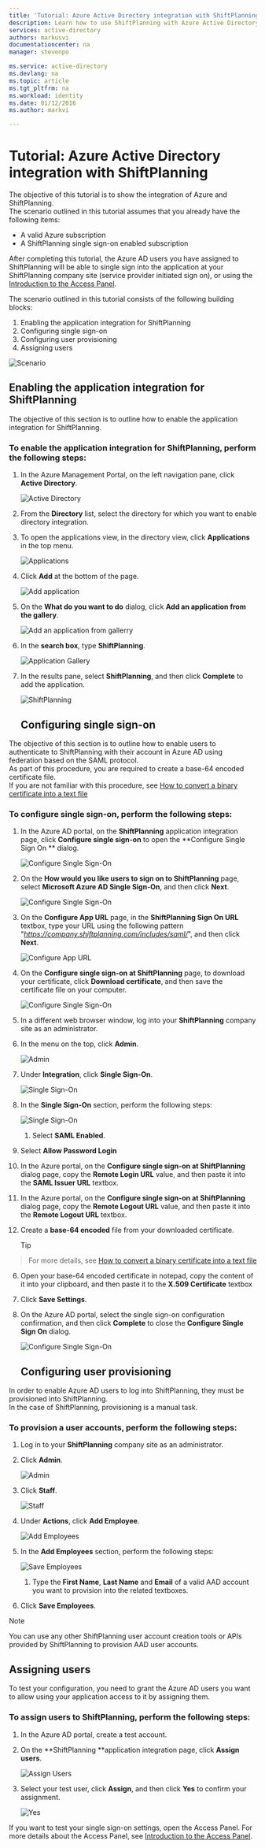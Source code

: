 ```yaml
---
title: 'Tutorial: Azure Active Directory integration with ShiftPlanning | Microsoft Azure'
description: Learn how to use ShiftPlanning with Azure Active Directory to enable single sign-on, automated provisioning, and more!
services: active-directory
authors: markusvi
documentationcenter: na
manager: stevenpo

ms.service: active-directory
ms.devlang: na
ms.topic: article
ms.tgt_pltfrm: na
ms.workload: identity
ms.date: 01/12/2016
ms.author: markvi

---
```

# Tutorial: Azure Active Directory integration with ShiftPlanning
The objective of this tutorial is to show the integration of Azure and ShiftPlanning.  
The scenario outlined in this tutorial assumes that you already have the following items:

* A valid Azure subscription
* A ShiftPlanning single sign-on enabled subscription

After completing this tutorial, the Azure AD users you have assigned to ShiftPlanning will be able to single sign into the application at your ShiftPlanning company site (service provider initiated sign on), or using the [Introduction to the Access Panel](active-directory-saas-access-panel-introduction.md).

The scenario outlined in this tutorial consists of the following building blocks:

1. Enabling the application integration for ShiftPlanning
2. Configuring single sign-on
3. Configuring user provisioning
4. Assigning users

![Scenario](./media/active-directory-saas-shiftplanning-tutorial/IC786612.png "Scenario")

## Enabling the application integration for ShiftPlanning
The objective of this section is to outline how to enable the application integration for ShiftPlanning.

### To enable the application integration for ShiftPlanning, perform the following steps:
1. In the Azure Management Portal, on the left navigation pane, click **Active Directory**.

   ![Active Directory](./media/active-directory-saas-shiftplanning-tutorial/IC700993.png "Active Directory")

2. From the **Directory** list, select the directory for which you want to enable directory integration.

3. To open the applications view, in the directory view, click **Applications** in the top menu.

   ![Applications](./media/active-directory-saas-shiftplanning-tutorial/IC700994.png "Applications")

4. Click **Add** at the bottom of the page.

   ![Add application](./media/active-directory-saas-shiftplanning-tutorial/IC749321.png "Add application")

5. On the **What do you want to do** dialog, click **Add an application from the gallery**.

   ![Add an application from gallerry](./media/active-directory-saas-shiftplanning-tutorial/IC749322.png "Add an application from gallerry")

6. In the **search box**, type **ShiftPlanning**.

   ![Application Gallery](./media/active-directory-saas-shiftplanning-tutorial/IC786613.png "Application Gallery")

7. In the results pane, select **ShiftPlanning**, and then click **Complete** to add the application.

   ![ShiftPlanning](./media/active-directory-saas-shiftplanning-tutorial/IC786614.png "ShiftPlanning")

   ## Configuring single sign-on

The objective of this section is to outline how to enable users to authenticate to ShiftPlanning with their account in Azure AD using federation based on the SAML protocol.  
As part of this procedure, you are required to create a base-64 encoded certificate file.  
If you are not familiar with this procedure, see [How to convert a binary certificate into a text file](http://youtu.be/PlgrzUZ-Y1o)

### To configure single sign-on, perform the following steps:
1. In the Azure AD portal, on the **ShiftPlanning** application integration page, click **Configure single sign-on** to open the **Configure Single Sign On ** dialog.

   ![Configure Single Sign-On](./media/active-directory-saas-shiftplanning-tutorial/IC786615.png "Configure Single Sign-On")

2. On the **How would you like users to sign on to ShiftPlanning** page, select **Microsoft Azure AD Single Sign-On**, and then click **Next**.

   ![Configure Single Sign-On](./media/active-directory-saas-shiftplanning-tutorial/IC786616.png "Configure Single Sign-On")

3. On the **Configure App URL** page, in the **ShiftPlanning Sign On URL** textbox, type your URL using the following pattern "*https://company.shiftplanning.com/includes/saml/*", and then click **Next**.

   ![Configure App URL](./media/active-directory-saas-shiftplanning-tutorial/IC786617.png "Configure App URL")

4. On the **Configure single sign-on at ShiftPlanning** page, to download your certificate, click **Download certificate**, and then save the certificate file on your computer.

   ![Configure Single Sign-On](./media/active-directory-saas-shiftplanning-tutorial/IC786618.png "Configure Single Sign-On")

5. In a different web browser window, log into your **ShiftPlanning** company site as an administrator.

6. In the menu on the top, click **Admin**.

   ![Admin](./media/active-directory-saas-shiftplanning-tutorial/IC786619.png "Admin")

7. Under **Integration**, click **Single Sign-On**.

   ![Single Sign-On](./media/active-directory-saas-shiftplanning-tutorial/IC786620.png "Single Sign-On")

8. In the **Single Sign-On** section, perform the following steps:

   ![Single Sign-On](./media/active-directory-saas-shiftplanning-tutorial/IC786905.png "Single Sign-On")

   1. Select **SAML Enabled**.
2. Select **Allow Password Login**
3. In the Azure portal, on the **Configure single sign-on at ShiftPlanning** dialog page, copy the **Remote Login URL** value, and then paste it into the **SAML Issuer URL** textbox.
4. In the Azure portal, on the **Configure single sign-on at ShiftPlanning** dialog page, copy the **Remote Logout URL** value, and then paste it into the **Remote Logout URL** textbox.
5. Create a **base-64 encoded** file from your downloaded certificate.  

   > [!TIP]
> For more details, see [How to convert a binary certificate into a text file](http://youtu.be/PlgrzUZ-Y1o)
> 
6. Open your base-64 encoded certificate in notepad, copy the content of it into your clipboard, and then paste it to the **X.509 Certificate** textbox

7. Click **Save Settings**.

9. On the Azure AD portal, select the single sign-on configuration confirmation, and then click **Complete** to close the **Configure Single Sign On** dialog.

   ![Configure Single Sign-On](./media/active-directory-saas-shiftplanning-tutorial/IC786621.png "Configure Single Sign-On")

   ## Configuring user provisioning

In order to enable Azure AD users to log into ShiftPlanning, they must be provisioned into ShiftPlanning.  
In the case of ShiftPlanning, provisioning is a manual task.

### To provision a user accounts, perform the following steps:
1. Log in to your **ShiftPlanning** company site as an administrator.

2. Click **Admin**.

   ![Admin](./media/active-directory-saas-shiftplanning-tutorial/IC786619.png "Admin")

3. Click **Staff**.

   ![Staff](./media/active-directory-saas-shiftplanning-tutorial/IC786623.png "Staff")

4. Under **Actions**, click **Add Employee**.

   ![Add Employees](./media/active-directory-saas-shiftplanning-tutorial/IC786624.png "Add Employees")

5. In the **Add Employees** section, perform the following steps:

   ![Save Employees](./media/active-directory-saas-shiftplanning-tutorial/IC786625.png "Save Employees")

   1. Type the **First Name**, **Last Name** and **Email** of a valid AAD account you want to provision into the related textboxes.
2. Click **Save Employees**.


> [!NOTE]
> You can use any other ShiftPlanning user account creation tools or APIs provided by ShiftPlanning to provision AAD user accounts.
> 
> 
## Assigning users
To test your configuration, you need to grant the Azure AD users you want to allow using your application access to it by assigning them.

### To assign users to ShiftPlanning, perform the following steps:
1. In the Azure AD portal, create a test account.

2. On the **ShiftPlanning **application integration page, click **Assign users**.

   ![Assign Users](./media/active-directory-saas-shiftplanning-tutorial/IC786626.png "Assign Users")

3. Select your test user, click **Assign**, and then click **Yes** to confirm your assignment.

   ![Yes](./media/active-directory-saas-shiftplanning-tutorial/IC767830.png "Yes")


If you want to test your single sign-on settings, open the Access Panel. For more details about the Access Panel, see [Introduction to the Access Panel](active-directory-saas-access-panel-introduction.md).

